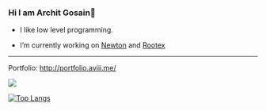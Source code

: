 ### Hi I am Archit Gosain👋

- I like low level programming.

- I’m currently working on [Newton](https://github.com/Aviii06/newton) and [Rootex](https://github.com/sdslabs/Rootex)

---

Portfolio: http://portfolio.aviii.me/

![](https://github-readme-stats.vercel.app/api?username=Aviii06&theme=dark&show_icons=true&count_private=true&hide=stars&include_all_commits=true)


[![Top Langs](https://github-readme-stats.vercel.app/api/top-langs/?username=Aviii06&layout=compact)](https://github.com/anuraghazra/github-readme-stats)

<!--
**Aviii06/Aviii06** is a ✨ _special_ ✨ repository because its `README.md` (this file) appears on your GitHub profile.
-->
